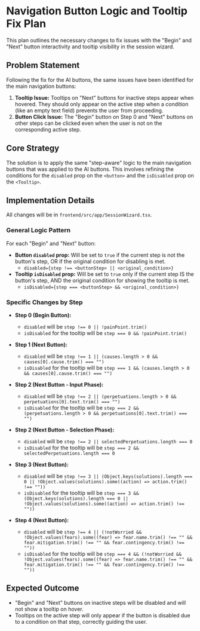 # Navigation Button Logic and Tooltip Fix Plan

This plan outlines the necessary changes to fix issues with the "Begin" and "Next" button interactivity and tooltip visibility in the session wizard.

## Problem Statement

Following the fix for the AI buttons, the same issues have been identified for the main navigation buttons:

1.  **Tooltip Issue:** Tooltips on "Next" buttons for inactive steps appear when hovered. They should only appear on the active step when a condition (like an empty text field) prevents the user from proceeding.
2.  **Button Click Issue:** The "Begin" button on Step 0 and "Next" buttons on other steps can be clicked even when the user is not on the corresponding active step.

## Core Strategy

The solution is to apply the same "step-aware" logic to the main navigation buttons that was applied to the AI buttons. This involves refining the conditions for the `disabled` prop on the `<button>` and the `isDisabled` prop on the `<Tooltip>`.

## Implementation Details

All changes will be in `frontend/src/app/SessionWizard.tsx`.

### General Logic Pattern

For each "Begin" and "Next" button:

-   **Button `disabled` prop:** Will be set to `true` if the current step is not the button's step, OR if the original condition for disabling is met.
    -   `disabled={step !== <buttonStep> || <original_condition>}`
-   **Tooltip `isDisabled` prop:** Will be set to `true` only if the current step IS the button's step, AND the original condition for showing the tooltip is met.
    -   `isDisabled={step === <buttonStep> && <original_condition>}`

### Specific Changes by Step

-   **Step 0 (Begin Button):**
    -   `disabled` will be `step !== 0 || !painPoint.trim()`
    -   `isDisabled` for the tooltip will be `step === 0 && !painPoint.trim()`

-   **Step 1 (Next Button):**
    -   `disabled` will be `step !== 1 || (causes.length > 0 && causes[0].cause.trim() === "")`
    -   `isDisabled` for the tooltip will be `step === 1 && (causes.length > 0 && causes[0].cause.trim() === "")`

-   **Step 2 (Next Button - Input Phase):**
    -   `disabled` will be `step !== 2 || (perpetuations.length > 0 && perpetuations[0].text.trim() === "")`
    -   `isDisabled` for the tooltip will be `step === 2 && (perpetuations.length > 0 && perpetuations[0].text.trim() === "")`

-   **Step 2 (Next Button - Selection Phase):**
    -   `disabled` will be `step !== 2 || selectedPerpetuations.length === 0`
    -   `isDisabled` for the tooltip will be `step === 2 && selectedPerpetuations.length === 0`

-   **Step 3 (Next Button):**
    -   `disabled` will be `step !== 3 || (Object.keys(solutions).length === 0 || !Object.values(solutions).some((action) => action.trim() !== ""))`
    -   `isDisabled` for the tooltip will be `step === 3 && (Object.keys(solutions).length === 0 || !Object.values(solutions).some((action) => action.trim() !== ""))`

-   **Step 4 (Next Button):**
    -   `disabled` will be `step !== 4 || (!notWorried && !Object.values(fears).some((fear) => fear.name.trim() !== "" && fear.mitigation.trim() !== "" && fear.contingency.trim() !== ""))`
    -   `isDisabled` for the tooltip will be `step === 4 && (!notWorried && !Object.values(fears).some((fear) => fear.name.trim() !== "" && fear.mitigation.trim() !== "" && fear.contingency.trim() !== ""))`

## Expected Outcome

-   "Begin" and "Next" buttons on inactive steps will be disabled and will not show a tooltip on hover.
-   Tooltips on the active step will only appear if the button is disabled due to a condition on that step, correctly guiding the user.